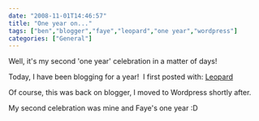 ```yaml
---
date: "2008-11-01T14:46:57"
title: "One year on..."
tags: ["ben","blogger","faye","leopard","one year","wordpress"]
categories: ["General"]
---
```


Well, it's my second 'one year' celebration in a matter of days!

Today, I have been blogging for a year!  I first posted with:
[Leopard][1]

Of course, this was back on blogger, I moved to Wordpress shortly after.

My second celebration was mine and Faye's one year :D

  [1]: /2007/11/01/4/
